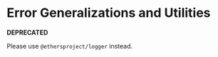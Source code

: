 Error Generalizations and Utilities
===================================

**DEPRECATED**

Please use `@ethersproject/logger` instead.
